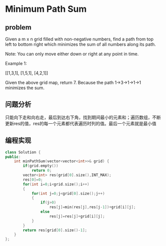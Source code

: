 # Minimum Path Sum
## problem 
Given a m x n grid filled with non-negative numbers, find a path from top left to bottom right which minimizes the sum of all numbers along its path.

Note: You can only move either down or right at any point in time.

Example 1:

[[1,3,1],
 [1,5,1],
 [4,2,1]]

Given the above grid map, return 7. Because the path 1→3→1→1→1 minimizes the sum. 
## 问题分析
只能向下走和向右走，最后到达右下角，找到期间最小的元素和；遍历数组，不断更新res的值，res的每一个元素都代表遍历时列的值。最后一个元素就是最小值
## 编程实现
```C++
class Solution {
public:
    int minPathSum(vector<vector<int>>& grid) {
        if(grid.empty())
            return 0;
        vector<int> res(grid[0].size(),INT_MAX);
        res[0]=0;
        for(int i=0;i<grid.size();i++)
        {
            for(int j=0;j<grid[0].size();j++)
            {
                if(j>0)
                    res[j]=min(res[j],res[j-1])+grid[i][j];
                else 
                    res[j]=res[j]+grid[i][j];
            }
        }
        return res[grid[0].size()-1];
    }
};
```
